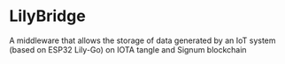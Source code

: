 # LilyBridge
A middleware that allows the storage of data generated by an IoT system (based on ESP32 Lily-Go) on IOTA tangle and Signum blockchain
